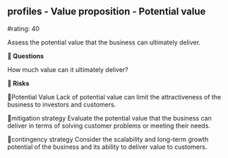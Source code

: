 

## profiles - Value proposition - Potential value

#rating: 40


Assess the potential value that the business can ultimately deliver.

**💭 Questions**

How much value can it ultimately deliver?

**🚨 Risks**

🚨Potential Value
Lack of potential value can limit the attractiveness of the business to investors and customers.

🚨mitigation strategy
Evaluate the potential value that the business can deliver in terms of solving customer problems or meeting their needs.

🚨contingency strategy
Consider the scalability and long-term growth potential of the business and its ability to deliver value to customers.




